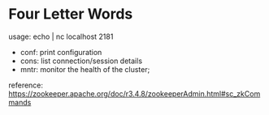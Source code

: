 # Four Letter Words

usage: echo <four letter words> | nc localhost 2181
* conf: print configuration
* cons: list connection/session details
* mntr: monitor the health of the cluster;

reference: https://zookeeper.apache.org/doc/r3.4.8/zookeeperAdmin.html#sc_zkCommands